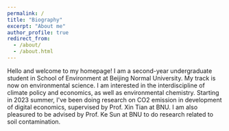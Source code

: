 ```yaml
---
permalink: /
title: "Biography"
excerpt: "About me"
author_profile: true
redirect_from: 
  - /about/
  - /about.html
---
```


Hello and welcome to my homepage! I am a second-year undergraduate student in School of Environment at Beijing Normal University. My track is now on environmental science. I am interested in the interdiscipline of climate policy and economics, as well as environmental chemistry. Starting in 2023 summer, I've been doing research on CO2 emission in development of digital economics, supervised by Prof. Xin Tian at BNU. I am also pleasured to be advised by Prof. Ke Sun at BNU to do research related to soil contamination.